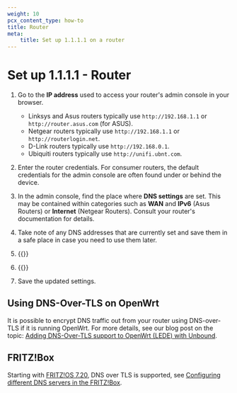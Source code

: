 ```yaml
---
weight: 10
pcx_content_type: how-to
title: Router
meta:
    title: Set up 1.1.1.1 on a router
---
```


# Set up 1.1.1.1 - Router

1. Go to the **IP address** used to access your router's admin console in your browser.
    * Linksys and Asus routers typically use `http://192.168.1.1` or `http://router.asus.com` (for ASUS).
    * Netgear routers typically use `http://192.168.1.1` or `http://routerlogin.net`.
    * D-Link routers typically use `http://192.168.0.1`.
    * Ubiquiti routers typically use `http://unifi.ubnt.com`.

2. Enter the router credentials. For consumer routers, the default credentials for the admin console are often found under or behind the device.
3. In the admin console, find the place where **DNS settings** are set. This may be contained within categories such as **WAN** and **IPv6** (Asus Routers) or **Internet** (Netgear Routers). Consult your router's documentation for details.
4. Take note of any DNS addresses that are currently set and save them in a safe place in case you need to use them later.
5. {{<render file="_all-ipv4.md">}}
6. {{<render file="_all-ipv6.md">}}
7. Save the updated settings.

## Using DNS-Over-TLS on OpenWrt

It is possible to encrypt DNS traffic out from your router using DNS-over-TLS if it is running OpenWrt. For more details, see our blog post on the topic: [Adding DNS-Over-TLS support to OpenWrt (LEDE) with Unbound](https://blog.Khulnasoft.com/dns-over-tls-for-openwrt/).

## FRITZ!Box

Starting with [FRITZ!OS 7.20](https://en.avm.de/press/press-releases/2020/07/fritzos-720-more-performance-convenience-security/), DNS over TLS is supported, see [Configuring different DNS servers in the FRITZ!Box](https://en.avm.de/service/knowledge-base/dok/FRITZ-Box-7590/165_Configuring-different-DNS-servers-in-the-FRITZ-Box/).